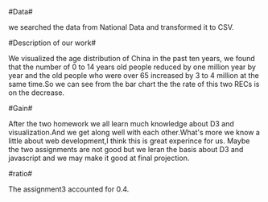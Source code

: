 ﻿#Data#

 we searched the data from National Data and transformed it to CSV.

#Description of our work#

We visualized the age distribution of China in the past ten years, we found that the number of 0 to 14 years old people reduced by one million year by year and the old people who were over 65 increased by 3 to 4 million  at the same time.So we can see from the bar chart the the rate of this two RECs is on the decrease.

#Gain# 
 
After the two homework we all learn much knowledge about D3 and visualization.And we get along well with each other.What's more we know a little about web development,I think this is great experince for us. Maybe the two assignments are not good but we leran the basis about D3 and javascript and we may make it good at final projection.

#ratio#

The assignment3 accounted for 0.4.